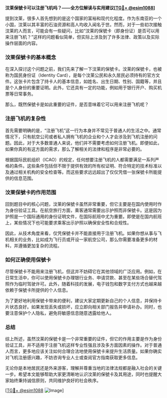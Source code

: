 **汶莱保號卡可以注册飞机吗？——全方位解读与实用建议[[TG💪+ @esim1088](https://t.me/s/esim1088)]**

提到汶莱，很多人首先想到的是这个国家的富裕和现代化程度。作为东南亚的一个小国，汶莱以其丰富的石油资源和高人均收入闻名于世。然而，对于一些初次接触汶莱的人而言，可能会有一些疑问，比如“汶莱的保號卡（即身份证）是否可以用来注册飞机？”这样的问题看似简单，但实际上涉及到了许多法律、政策以及实际操作层面的内容。

### 汶莱保號卡的基本概念

在深入探讨这个问题之前，我们先来了解一下汶莱的保號卡。汶莱的保號卡，也被称为国民身份证（Identity Card），是每个汶莱公民和永久居民必须持有的官方文件。这张卡片包含了持卡人的基本信息，如姓名、出生日期、性别、国籍等，并且是个人身份的重要证明。此外，它还具有一定的功能，例如用于银行开户、购买机票等日常事务。

那么，既然保號卡是如此重要的证件，是否意味着它可以用来注册飞机呢？

### 注册飞机的复杂性

首先需要明确的是，“注册飞机”这一行为本身并不常见于普通人的生活之中。通常情况下，只有航空公司或者私人拥有飞机的企业和个人才会涉及到飞机注册的问题。因此，对于大多数普通人来说，他们并不需要考虑如何注册飞机。即便如此，如果你真的有这方面的需求，那么了解相关的法律和程序是非常必要的。

根据国际民航组织（ICAO）的规定，任何想要注册飞机的人都需要满足一系列严格的条件。这些条件包括但不限于提供有效的所有权证明、符合特定的技术标准以及通过相关机构的安全检查等。而这些要求远远超出了仅仅凭借一张保號卡所能提供的信息范围。

### 汶莱保號卡的作用范围

回到题目中的核心问题，汶莱的保號卡虽然非常重要，但它主要是在国内使用时作为身份验证工具。在航空旅行方面，乘客通常需要出示护照而非保號卡。这是因为护照是一个国际通用的身份证明文件，在国际航班中尤为重要。即使是在国内航班上，某些情况下也可能要求乘客出示护照以确保安全性和合规性。

因此，从技术角度来看，仅凭保號卡并不能直接用于注册飞机。如果你想从事与飞机相关的业务，比如成为飞行员或开设一家航空公司，那么你需要准备更多的材料，并遵循更加复杂的流程。

### 如何正确使用保號卡

尽管保號卡不能用来注册飞机，但这并不妨碍它在其他领域的广泛应用。例如，在日常生活中，你可以使用保號卡办理银行业务、申请贷款、甚至在某些场合替代驾照作为临时驾驶许可。此外，随着科技的发展，电子钱包和数字支付方式也越来越依赖于保號卡所提供的个人信息。

为了更好地利用保號卡带来的便利，建议大家定期更新自己的个人信息，并保持卡片状态良好。如果发现丢失或损坏，应立即向相关部门报告并申请补办。同时，也要注意保护个人隐私，避免将敏感信息随意透露给他人。

### 总结

综上所述，虽然汶莱的保號卡是一个非常重要的证件，但它的作用主要是作为身份验证工具，并不适用于注册飞机这样专业性强且涉及多方面因素的操作。对于普通人而言，更多地应该关注如何合理合法地使用保號卡来提升生活质量。如果你确实对飞机注册感兴趣，不妨咨询专业人士或查阅官方指南获取更多信息。

无论你是本地居民还是外来游客，理解并尊重当地的法律法规都是融入社会的关键一步。希望本文能够帮助大家更清晰地认识汶莱的保號卡及其用途，同时也提醒大家始终秉持诚信原则，共同维护良好的社会秩序。

[[TG💪+ @esim1088](https://t.me/s/esim1088) ![Image](https://i.postimg.cc/4NQfJmqS/Snipaste-2025-05-13-00-14-12.png)]